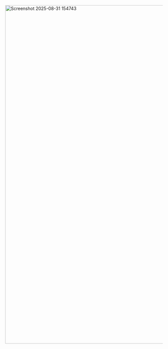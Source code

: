 <img width="1920" height="1080" alt="Screenshot 2025-08-31 154743" src="https://github.com/user-attachments/assets/0cbe242a-85fe-47f8-a559-ada529741020" />
